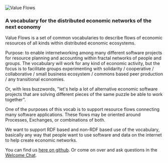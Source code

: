 ![Value Flows](https://rawgit.com/valueflows/valueflows/master/release-doc-in-process/VF-logo-heading.jpg)
### A vocabulary for the distributed economic networks of the next economy

Value Flows is a set of common vocabularies to describe flows of economic resources of all kinds within distributed economic ecosystems.

Purpose: to enable internetworking among many different software projects for resource planning and accounting within fractal networks of people and groups.  The vocabulary will work for any kind of economic activity, but the focus is to facilitate groups experimenting with solidarity / cooperative / collaborative / small business ecosystem / commons based peer production / any transitional economies.

Or, with less buzzwords, "let's help a lot of alternative economic software projects that are solving different pieces of the same puzzle be able to work together".

One of the purposes of this vocab is to support resource flows connecting many software applications. These flows may be oriented around Processes, Exchanges, or combinations of both.

We want to support RDF based and non-RDF based use of the vocabulary, basically any way that people want to use software and data on the internet to help create economic networks.

You can find us [here on github](https://github.com/valueflows).  Or come on over and ask questions in the [Welcome Chat](https://gitter.im/valueflows/welcome).
